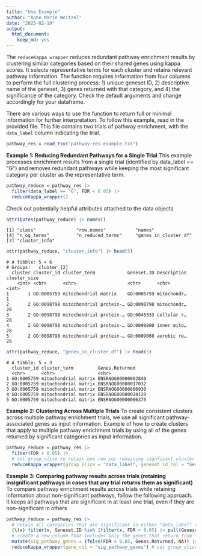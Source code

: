 ```yaml
---
title: "Use Example"
author: "Anne Marie Weitzel"
date: "2025-02-19"
output: 
  html_document:
    keep_md: yes
---
```




The `reduceKappa_wrapper` reduces redundant pathway enrichment results by clustering similar categories based on their shared genes using kappa scores. It selects representative terms for each cluster and retains relevant pathway information. The function requires information from four columns to perform the full clustering process: 1) unique geneset ID, 2) descriptive name of the geneset, 3) genes returned with that category, and 4) the significance of the category. Check the default arguments and change accordingly for your dataframe. 

There are various ways to use the function to return full or minimal information for further interpretation. To follow this example, read in the provided file. This file contains two trials of pathway enrichment, with the `data_label` column indicating the trial. 

```r
pathway_res = read_tsv("pathway-res-example.txt")
```

**Example 1: Reducing Redundant Pathways for a Single Trial**
This example processes enrichment results from a single trial (identified by data_label == "G") and removes redundant pathways while keeping the most significant category per cluster as the representative term.

```r
pathway_reduce = pathway_res |> 
  filter(data_label == "G", FDR < 0.05) |> 
  reduceKappa_wrapper()
```

Check out potentially helpful attributes attached to the data objects

```r
attributes(pathway_reduce) |> names()
```

```
[1] "class"               "row.names"           "names"              
[4] "n_og_terms"          "n_reduced_terms"     "genes_in_cluster_df"
[7] "cluster_info"       
```

```r
attr(pathway_reduce, "cluster_info") |> head(5)
```

```
# A tibble: 5 × 6
# Groups:   cluster [2]
  cluster cluster_id cluster_term            Geneset.ID Description cluster_size
    <int> <chr>      <chr>                   <chr>      <chr>              <int>
1       1 GO:0005759 mitochondrial matrix    GO:0005759 mitochondr…            1
2       2 GO:0098798 mitochondrial protein-… GO:0098798 mitochondr…           28
3       2 GO:0098798 mitochondrial protein-… GO:0045333 cellular r…           28
4       2 GO:0098798 mitochondrial protein-… GO:0098800 inner mito…           28
5       2 GO:0098798 mitochondrial protein-… GO:0009060 aerobic re…           28
```

```r
attr(pathway_reduce, "genes_in_cluster_df") |> head(5)
```

```
# A tibble: 5 × 3
  cluster_id cluster_term         Genes.Returned    
  <chr>      <chr>                <chr>             
1 GO:0005759 mitochondrial matrix ENSRNOG00000002840
2 GO:0005759 mitochondrial matrix ENSRNOG00000017032
3 GO:0005759 mitochondrial matrix ENSRNOG00000006930
4 GO:0005759 mitochondrial matrix ENSRNOG00000024128
5 GO:0005759 mitochondrial matrix ENSRNOG00000006375
```

**Example 2: Clustering Across Multiple Trials**
To create consistent clusters across multiple pathway enrichment trials, we use all significant pathway-associated genes as input information. 
Example of how to create clusters that apply to multiple pathway enrichment trials by using all of the genes returned by significant categories as input information. 

```r
pathway_reduce = pathway_res |> 
  filter(FDR < 0.05) |> 
  # set group_slice to retain one row per remaining signficant cluster for each group
  reduceKappa_wrapper(group_slice = "data_label", geneset_id_col = "Geneset.ID", gene_col = "Genes.Returned", sig_col = "P.value", descrip_col = "Description")
```

**Example 3: Comparing pathway results across trials (retaining insignificant pathways in cases that any trial returns them as significant)**
To compare pathway enrichment results across trials while retaining information about non-significant pathways, follow the following approach. It keeps all pathways that are significant in at least one trial, even if they are non-significant in others

```r
pathway_reduce = pathway_res |> 
  # retain all categories that are significant in either "data_label" trial.
  (\(x) filter(x, Geneset.ID %in% (filter(x, FDR < 0.05) |> pull(Geneset.ID))))() |> 
  # create a new column that includes only the genes that return from significant categories
  mutate(sig_pathway_genes = ifelse(FDR < 0.05, Genes.Returned, NA)) |> 
  reduceKappa_wrapper(gene_col = "sig_pathway_genes") # set group_slice = "data_label" to keep the most significant category in the cluster per group
```
